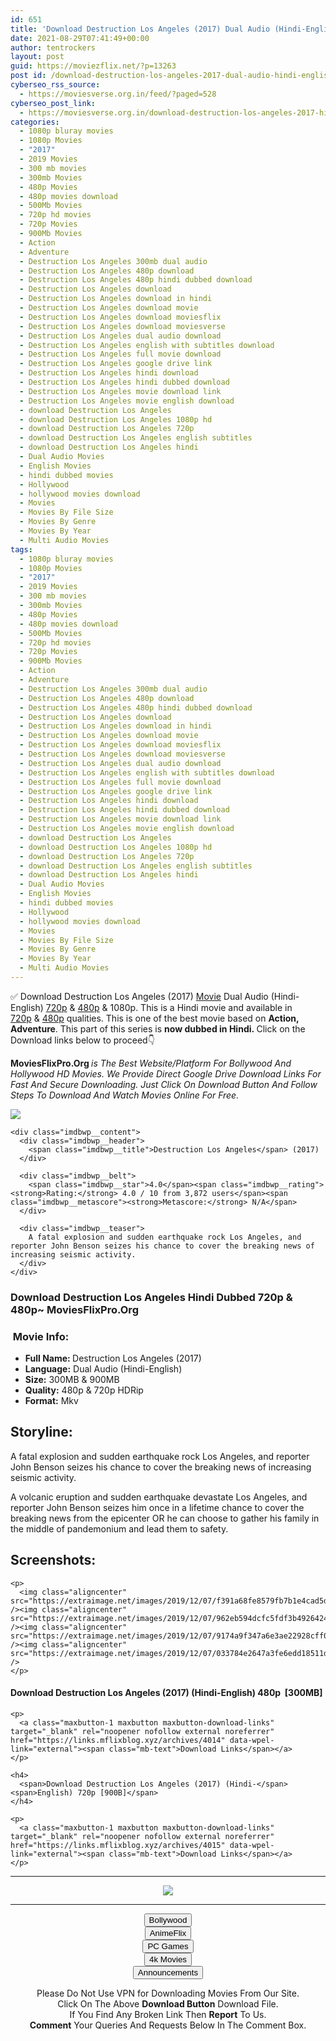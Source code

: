 ```yaml
---
id: 651
title: 'Download Destruction Los Angeles (2017) Dual Audio (Hindi-English) 480p [300MB] || 720p [900MB]'
date: 2021-08-29T07:41:49+00:00
author: tentrockers
layout: post
guid: https://moviezflix.net/?p=13263
post id: /download-destruction-los-angeles-2017-dual-audio-hindi-english-480p-300mb-720p-900mb/
cyberseo_rss_source:
  - https://moviesverse.org.in/feed/?paged=528
cyberseo_post_link:
  - https://moviesverse.org.in/download-destruction-los-angeles-2017-hindi-480p-720p/
categories:
  - 1080p bluray movies
  - 1080p Movies
  - "2017"
  - 2019 Movies
  - 300 mb movies
  - 300mb Movies
  - 480p Movies
  - 480p movies download
  - 500Mb Movies
  - 720p hd movies
  - 720p Movies
  - 900Mb Movies
  - Action
  - Adventure
  - Destruction Los Angeles 300mb dual audio
  - Destruction Los Angeles 480p download
  - Destruction Los Angeles 480p hindi dubbed download
  - Destruction Los Angeles download
  - Destruction Los Angeles download in hindi
  - Destruction Los Angeles download movie
  - Destruction Los Angeles download moviesflix
  - Destruction Los Angeles download moviesverse
  - Destruction Los Angeles dual audio download
  - Destruction Los Angeles english with subtitles download
  - Destruction Los Angeles full movie download
  - Destruction Los Angeles google drive link
  - Destruction Los Angeles hindi download
  - Destruction Los Angeles hindi dubbed download
  - Destruction Los Angeles movie download link
  - Destruction Los Angeles movie english download
  - download Destruction Los Angeles
  - download Destruction Los Angeles 1080p hd
  - download Destruction Los Angeles 720p
  - download Destruction Los Angeles english subtitles
  - download Destruction Los Angeles hindi
  - Dual Audio Movies
  - English Movies
  - hindi dubbed movies
  - Hollywood
  - hollywood movies download
  - Movies
  - Movies By File Size
  - Movies By Genre
  - Movies By Year
  - Multi Audio Movies
tags:
  - 1080p bluray movies
  - 1080p Movies
  - "2017"
  - 2019 Movies
  - 300 mb movies
  - 300mb Movies
  - 480p Movies
  - 480p movies download
  - 500Mb Movies
  - 720p hd movies
  - 720p Movies
  - 900Mb Movies
  - Action
  - Adventure
  - Destruction Los Angeles 300mb dual audio
  - Destruction Los Angeles 480p download
  - Destruction Los Angeles 480p hindi dubbed download
  - Destruction Los Angeles download
  - Destruction Los Angeles download in hindi
  - Destruction Los Angeles download movie
  - Destruction Los Angeles download moviesflix
  - Destruction Los Angeles download moviesverse
  - Destruction Los Angeles dual audio download
  - Destruction Los Angeles english with subtitles download
  - Destruction Los Angeles full movie download
  - Destruction Los Angeles google drive link
  - Destruction Los Angeles hindi download
  - Destruction Los Angeles hindi dubbed download
  - Destruction Los Angeles movie download link
  - Destruction Los Angeles movie english download
  - download Destruction Los Angeles
  - download Destruction Los Angeles 1080p hd
  - download Destruction Los Angeles 720p
  - download Destruction Los Angeles english subtitles
  - download Destruction Los Angeles hindi
  - Dual Audio Movies
  - English Movies
  - hindi dubbed movies
  - Hollywood
  - hollywood movies download
  - Movies
  - Movies By File Size
  - Movies By Genre
  - Movies By Year
  - Multi Audio Movies
---
```

<div class="thecontent clearfix">
  <p>
    ✅ Download Destruction Los Angeles (2017) <a href="https://moviesverse.org.in/category/movies/" data-wpel-link="internal">Movie</a> Dual Audio (Hindi-English) <a href="https://moviesverse.org.in/720p-movies/" data-wpel-link="internal">720p</a>&nbsp;&&nbsp;<a href="https://moviesverse.org.in/480p-movies/" data-wpel-link="internal">480p</a> & 1080p. This is a Hindi movie and available in <a href="https://moviesverse.org.in/720p-movies/" data-wpel-link="internal">720p</a>&nbsp;&&nbsp;<a href="https://moviesverse.org.in/480p-movies/" data-wpel-link="internal">480p</a> qualities. This is one of the best movie based on <strong>Action, Adventure</strong>. This part of this series is <strong>now dubbed in <span>Hindi.&nbsp;</span></strong><span>Click on the Download links below to proceed👇</span>
  </p>
  
  <p>
    <strong><span>MoviesFlixPro.Org&nbsp;</span></strong><em>is The Best Website/Platform For Bollywood And Hollywood HD Movies. We Provide Direct Google Drive Download Links For Fast And Secure Downloading. Just Click On Download Button And Follow Steps To&nbsp;Download And Watch Movies Online For Free.</em>
  </p>
  
  <div class="imdbwp imdbwp--movie dark">
    <div class="imdbwp__thumb">
      <a class="imdbwp__link" target="_blank" title="Destruction Los Angeles" href="https://www.imdb.com/title/tt6422938/" rel="nofollow external noopener noreferrer" data-wpel-link="external"><img class="imdbwp__img" src="https://m.media-amazon.com/images/M/MV5BYjFkNGU1ZDQtMjMwOC00YzJjLTkzZTAtMjdmMTcyMGRlMWE5XkEyXkFqcGdeQXVyNDE5MTU2MDE@._V1_SX300.jpg" /></a>
    </div>
    
    <div class="imdbwp__content">
      <div class="imdbwp__header">
        <span class="imdbwp__title">Destruction Los Angeles</span> (2017)
      </div>
      
      <div class="imdbwp__belt">
        <span class="imdbwp__star">4.0</span><span class="imdbwp__rating"><strong>Rating:</strong> 4.0 / 10 from 3,872 users</span><span class="imdbwp__metascore"><strong>Metascore:</strong> N/A</span>
      </div>
      
      <div class="imdbwp__teaser">
        A fatal explosion and sudden earthquake rock Los Angeles, and reporter John Benson seizes his chance to cover the breaking news of increasing seismic activity.
      </div>
    </div>
  </div>
  
  <h3>
    <span>Download Destruction Los Angeles Hindi Dubbed 720p & 480p~ MoviesFlixPro.Org</span>
  </h3>
  
  <h3>
    <span>&nbsp;Movie Info:&nbsp;</span>
  </h3>
  
  <ul>
    <li>
      <strong>Full Name: </strong>Destruction Los Angeles (2017)
    </li>
    <li>
      <strong>Language:</strong> Dual Audio (Hindi-English)
    </li>
    <li>
      <strong>Size:</strong> 300MB & 900MB
    </li>
    <li>
      <strong>Quality:</strong> 480p & 720p HDRip
    </li>
    <li>
      <strong>Format:</strong>&nbsp;Mkv
    </li>
  </ul>
  
  <h2>
    <span>Storyline:</span>
  </h2>
  
  <p>
    A fatal explosion and sudden earthquake rock Los Angeles, and reporter John Benson seizes his chance to cover the breaking news of increasing seismic activity.
  </p>
  
  <div>
    A volcanic eruption and sudden earthquake devastate Los Angeles, and reporter John Benson seizes him once in a lifetime chance to cover the breaking news from the epicenter OR he can choose to gather his family in the middle of pandemonium and lead them to safety.
  </div>
  
  <div class="summary_text">
    <h2>
      <span>Screenshots:</span>
    </h2>
    
    <p>
      <img class="aligncenter" src="https://extraimage.net/images/2019/12/07/f391a68fe8579fb7b1e4cad5d20ebc32.jpg" /><img class="aligncenter" src="https://extraimage.net/images/2019/12/07/962eb594dcfc5fdf3b4926424c071cf7.jpg" /><img class="aligncenter" src="https://extraimage.net/images/2019/12/07/9174a9f347a6e3ae22928cff04d54d0f.jpg" /><img class="aligncenter" src="https://extraimage.net/images/2019/12/07/033784e2647a3fe6edd18511dfc823f7.jpg" />
    </p>
  </div>
  
  <div class="inline canwrap">
    <h4>
      <span>Download Destruction Los Angeles (2017) (Hindi-English) </span><span>480p&nbsp; [300MB]</span>
    </h4>
    
    <p>
      <a class="maxbutton-1 maxbutton maxbutton-download-links" target="_blank" rel="noopener nofollow external noreferrer" href="https://links.mflixblog.xyz/archives/4014" data-wpel-link="external"><span class="mb-text">Download Links</span></a>
    </p>
    
    <h4>
      <span>Download Destruction Los Angeles (2017) (Hindi-</span><span>English) 720p [900B]</span>
    </h4>
    
    <p>
      <a class="maxbutton-1 maxbutton maxbutton-download-links" target="_blank" rel="noopener nofollow external noreferrer" href="https://links.mflixblog.xyz/archives/4015" data-wpel-link="external"><span class="mb-text">Download Links</span></a>
    </p>
  </div>
</div>

<center>
  </p> 
  
  <hr />
  
  <p>
    <a href="http://gdrivepro.xyz/join.php" data-wpel-link="external" target="_blank" rel="nofollow external noopener noreferrer"><img src="https://i.imgur.com/FhMdWdW.png" /></a>
  </p>
  
  <hr />
  
  <p>
    <a href="https://dogemovies.xyz" target="_blank" data-wpel-link="external" rel="nofollow external noopener noreferrer"><button class="button button5">Bollywood</button></a><br /> <a href="https://animeflix.in" target="_blank" data-wpel-link="external" rel="nofollow external noopener noreferrer"><button class="button button5">AnimeFlix</button></a><br /> <a href="https://gamesflix.net/" target="_blank" data-wpel-link="external" rel="nofollow external noopener noreferrer"><button class="button button5">PC Games</button></a><br /> <a href="https://uhdmovies.in" target="_blank" data-wpel-link="external" rel="nofollow external noopener noreferrer"><button class="button button5">4k Movies</button></a><br /> <a href="https://moviesverse.org.in/announcements/" target="_blank" data-wpel-link="internal" rel="noopener"><button class="button button5">Announcements</button></a>
  </p>
  
  <div class="alert alert-danger">
    Please Do Not Use VPN for Downloading Movies From Our Site.
  </div>
  
  <div class="alert alert-success">
    Click On The Above <strong>Download Button</strong> Download File.
  </div>
  
  <div class="alert alert-warning">
    If You Find Any Broken Link Then <strong>Report</strong> To Us.
  </div>
  
  <div class="alert alert-info">
    <strong>Comment</strong> Your Queries And Requests Below In The Comment Box.
  </div>
  
  <p>
    </center>
  </p>
